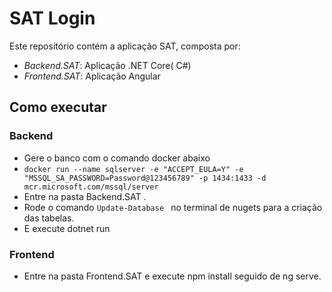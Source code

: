 # SAT Login

Este repositório contém a aplicação SAT, composta por:

- *Backend.SAT*: Aplicação .NET Core( C#)
- *Frontend.SAT*: Aplicação Angular

## Como executar

### Backend
- Gere o banco com o  comando docker abaixo
-   ``` docker run --name sqlserver -e "ACCEPT_EULA=Y" -e "MSSQL_SA_PASSWORD=Password@123456789" -p 1434:1433 -d mcr.microsoft.com/mssql/server ```
- Entre na pasta Backend.SAT .
- Rode  o comando ```Update-Database ``` no terminal de nugets para a criação das tabelas.
- E execute dotnet run

### Frontend
- Entre na pasta Frontend.SAT e execute npm install seguido de ng serve.
